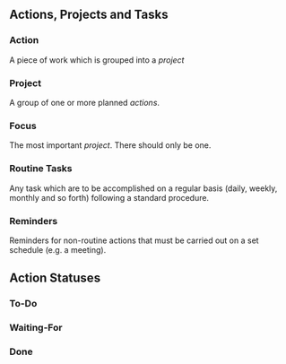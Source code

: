 ## Actions, Projects and Tasks

### Action

A piece of work which is grouped into a _project_

### Project

A group of one or more planned _actions_.

### Focus

The most important _project_. There should only be one.

### Routine Tasks

Any task which are to be accomplished on a regular basis (daily, weekly, monthly and so forth) following a standard procedure.

### Reminders

Reminders for non-routine actions that must be carried out on a set schedule (e.g. a meeting).

## Action Statuses

### To-Do

### Waiting-For

### Done
